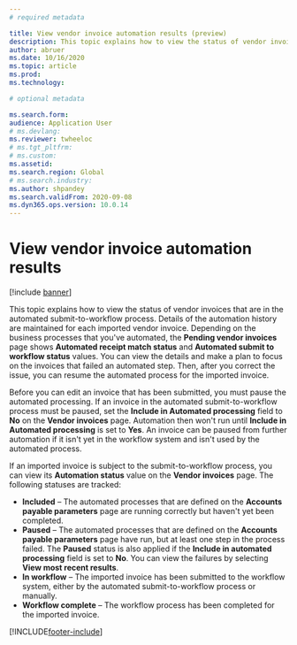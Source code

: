 ```yaml
---
# required metadata

title: View vendor invoice automation results (preview)
description: This topic explains how to view the status of vendor invoices that are in the automated submit-to-workflow process.
author: abruer
ms.date: 10/16/2020
ms.topic: article
ms.prod: 
ms.technology: 

# optional metadata

ms.search.form:  
audience: Application User
# ms.devlang: 
ms.reviewer: twheeloc
# ms.tgt_pltfrm: 
# ms.custom: 
ms.assetid: 
ms.search.region: Global
# ms.search.industry: 
ms.author: shpandey
ms.search.validFrom: 2020-09-08
ms.dyn365.ops.version: 10.0.14
---
```


# View vendor invoice automation results

[!include [banner](../includes/banner.md)]

This topic explains how to view the status of vendor invoices that are in the automated submit-to-workflow process. Details of the automation history are maintained for each imported vendor invoice. Depending on the business processes that you've automated, the **Pending vendor invoices** page shows **Automated receipt match status** and **Automated submit to workflow status** values. You can view the details and make a plan to focus on the invoices that failed an automated step. Then, after you correct the issue, you can resume the automated process for the imported invoice.

Before you can edit an invoice that has been submitted, you must pause the automated processing. If an invoice in the automated submit-to-workflow process must be paused, set the **Include in Automated processing** field to **No** on the **Vendor invoices** page. Automation then won't run until **Include in Automated processing** is set to **Yes**. An invoice can be paused from further automation if it isn't yet in the workflow system and isn't used by the automated process.

If an imported invoice is subject to the submit-to-workflow process, you can view its **Automation status** value on the **Vendor invoices** page. The following statuses are tracked:

- **Included** – The automated processes that are defined on the **Accounts payable parameters** page are running correctly but haven't yet been completed.
- **Paused** – The automated processes that are defined on the **Accounts payable parameters** page have run, but at least one step in the process failed. The **Paused** status is also applied if the **Include in automated processing** field is set to **No**. You can view the failures by selecting **View most recent results**.
- **In workflow** – The imported invoice has been submitted to the workflow system, either by the automated submit-to-workflow process or manually.
- **Workflow complete** – The workflow process has been completed for the imported invoice.


[!INCLUDE[footer-include](../../includes/footer-banner.md)]
